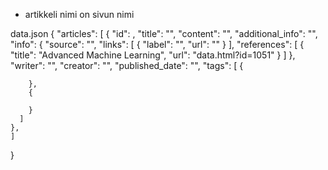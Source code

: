 

- artikkeli nimi on sivun nimi






data.json
{
  "articles": [
    {
      "id": ,
      "title": "",
      "content": "",
      "additional_info": "",
      "info": {
        "source": "",
        "links": [
          {
            "label": "",
            "url": ""
          }
        ],
        "references": [
          {
            "title": "Advanced Machine Learning",
            "url": "data.html?id=1051"
          }
        ]
      },
      "writer": "",
      "creator": "",
      "published_date": "",
      "tags": [
        {

        },
        {
          
        }
      ]
    },
    ]
}